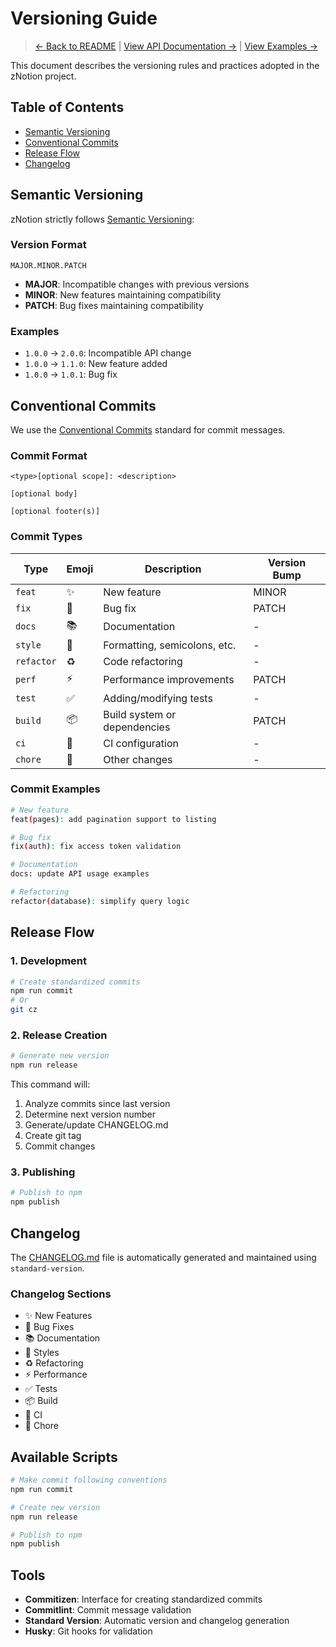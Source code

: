 # Versioning Guide

> [← Back to README](../../README.md) | [View API Documentation →](api.md) | [View Examples →](examples.md)

This document describes the versioning rules and practices adopted in the zNotion project.

## Table of Contents

- [Semantic Versioning](#semantic-versioning)
- [Conventional Commits](#conventional-commits)
- [Release Flow](#release-flow)
- [Changelog](#changelog)

## Semantic Versioning

zNotion strictly follows [Semantic Versioning](https://semver.org/):

### Version Format

```
MAJOR.MINOR.PATCH
```

- **MAJOR**: Incompatible changes with previous versions
- **MINOR**: New features maintaining compatibility
- **PATCH**: Bug fixes maintaining compatibility

### Examples

- `1.0.0` → `2.0.0`: Incompatible API change
- `1.0.0` → `1.1.0`: New feature added
- `1.0.0` → `1.0.1`: Bug fix

## Conventional Commits

We use the [Conventional Commits](https://www.conventionalcommits.org/) standard for commit messages.

### Commit Format

```
<type>[optional scope]: <description>

[optional body]

[optional footer(s)]
```

### Commit Types

| Type | Emoji | Description | Version Bump |
|------|-------|-------------|--------------|
| `feat` | ✨ | New feature | MINOR |
| `fix` | 🐛 | Bug fix | PATCH |
| `docs` | 📚 | Documentation | - |
| `style` | 💎 | Formatting, semicolons, etc. | - |
| `refactor` | ♻️ | Code refactoring | - |
| `perf` | ⚡️ | Performance improvements | PATCH |
| `test` | ✅ | Adding/modifying tests | - |
| `build` | 📦 | Build system or dependencies | PATCH |
| `ci` | 👷 | CI configuration | - |
| `chore` | 🔧 | Other changes | - |

### Commit Examples

```bash
# New feature
feat(pages): add pagination support to listing

# Bug fix
fix(auth): fix access token validation

# Documentation
docs: update API usage examples

# Refactoring
refactor(database): simplify query logic
```

## Release Flow

### 1. Development

```bash
# Create standardized commits
npm run commit
# Or
git cz
```

### 2. Release Creation

```bash
# Generate new version
npm run release
```

This command will:
1. Analyze commits since last version
2. Determine next version number
3. Generate/update CHANGELOG.md
4. Create git tag
5. Commit changes

### 3. Publishing

```bash
# Publish to npm
npm publish
```

## Changelog

The [CHANGELOG.md](../../CHANGELOG.md) file is automatically generated and maintained using `standard-version`.

### Changelog Sections

- ✨ New Features
- 🐛 Bug Fixes
- 📚 Documentation
- 💎 Styles
- ♻️ Refactoring
- ⚡️ Performance
- ✅ Tests
- 📦 Build
- 👷 CI
- 🔧 Chore

## Available Scripts

```bash
# Make commit following conventions
npm run commit

# Create new version
npm run release

# Publish to npm
npm publish
```

## Tools

- **Commitizen**: Interface for creating standardized commits
- **Commitlint**: Commit message validation
- **Standard Version**: Automatic version and changelog generation
- **Husky**: Git hooks for validation
